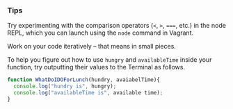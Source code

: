 ### Tips

Try experimenting with the comparison operators (`<`, `>`, `===`, etc.) in the node REPL, which you can launch using the `node` command in Vagrant.

Work on your code iteratively – that means in small pieces. 

To help you figure out how to use `hungry` and `availableTime` inside your function, try outputting their values to the Terminal as follows.
```Javascript
function WhatDoIDOForLunch(hundry, avaiabelTime){
  console.log("hundry is", hungry);
  console.log("availableTime is", available time);
}
```
